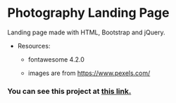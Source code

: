 # Photography Landing Page
Landing page made with HTML, Bootstrap and jQuery. 

* Resources:
    
    * fontawesome 4.2.0

    * images are from https://www.pexels.com/


### You can see this project at [ this link.](https://jphuici.github.io/Photography-landing-page/)
